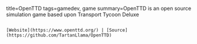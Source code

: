 title=OpenTTD
tags=gamedev, game
summary=OpenTTD is an open source simulation game based upon Transport Tycoon Deluxe
~~~~~~

[Website](https://www.openttd.org/) | [Source](https://github.com/TartanLlama/OpenTTD)

